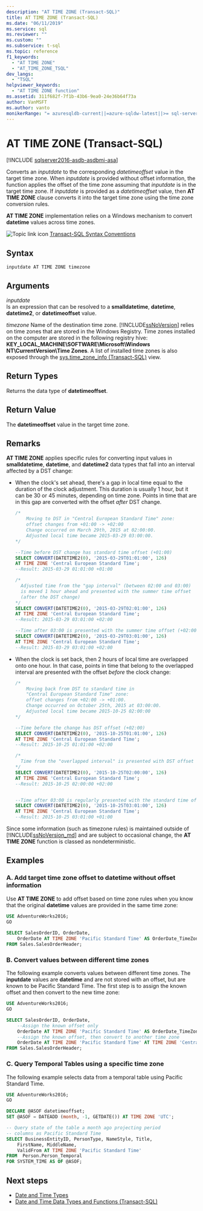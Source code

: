 ```yaml
---
description: "AT TIME ZONE (Transact-SQL)"
title: AT TIME ZONE (Transact-SQL)
ms.date: "06/11/2019"
ms.service: sql
ms.reviewer: ""
ms.custom: ""
ms.subservice: t-sql
ms.topic: reference
f1_keywords: 
  - "AT TIME ZONE"
  - "AT_TIME_ZONE_TSQL"
dev_langs: 
  - "TSQL"
helpviewer_keywords: 
  - "AT TIME ZONE function"
ms.assetid: 311f682f-7f1b-43b6-9ea0-24e36b64f73a
author: VanMSFT
ms.author: vanto
monikerRange: "= azuresqldb-current||=azure-sqldw-latest||>= sql-server-2016||>= sql-server-linux-2017"
---
```


# AT TIME ZONE (Transact-SQL)

[!INCLUDE [sqlserver2016-asdb-asdbmi-asa](../../includes/applies-to-version/sqlserver2016-asdb-asdbmi-asa.md)]

Converts an *inputdate* to the corresponding *datetimeoffset* value in the target time zone. When *inputdate* is provided without offset information, the function applies the offset of the time zone assuming that *inputdate* is in the target time zone. If *inputdate* is provided as a *datetimeoffset* value, then **AT TIME ZONE** clause converts it into the target time zone using the time zone conversion rules.  

**AT TIME ZONE** implementation relies on a Windows mechanism to convert **datetime** values across time zones.  

![Topic link icon](../../database-engine/configure-windows/media/topic-link.gif "Topic link icon") [Transact-SQL Syntax Conventions](../../t-sql/language-elements/transact-sql-syntax-conventions-transact-sql.md) 

## Syntax

```syntaxsql
inputdate AT TIME ZONE timezone  
```

## Arguments

*inputdate*  
Is an expression that can be resolved to a **smalldatetime**, **datetime**, **datetime2**, or **datetimeoffset** value.  

*timezone*
Name of the destination time zone. [!INCLUDE[ssNoVersion](../../includes/ssnoversion-md.md)] relies on time zones that are stored in the Windows Registry. Time zones installed on the computer are stored in the following registry hive: **KEY_LOCAL_MACHINE\SOFTWARE\Microsoft\Windows NT\CurrentVersion\Time Zones**. A list of installed time zones is also exposed through the [sys.time_zone_info &#40;Transact-SQL&#41;](../../relational-databases/system-catalog-views/sys-time-zone-info-transact-sql.md) view.  

## Return Types

Returns the data type of **datetimeoffset**.

## Return Value

The **datetimeoffset** value in the target time zone.
  
## Remarks

**AT TIME ZONE** applies specific rules for converting input values in **smalldatetime**, **datetime**, and **datetime2** data types that fall into an interval affected by a DST change:

- When the clock's set ahead, there's a gap in local time equal to the duration of the clock adjustment. This duration is usually 1 hour, but it can be 30 or 45 minutes, depending on time zone. Points in time that are in this gap are converted with the offset *after* DST change.  

    ```sql
    /*  
        Moving to DST in "Central European Standard Time" zone: 
        offset changes from +01:00 -> +02:00   
        Change occurred on March 29th, 2015 at 02:00:00.   
        Adjusted local time became 2015-03-29 03:00:00.  
    */  

    --Time before DST change has standard time offset (+01:00)
    SELECT CONVERT(DATETIME2(0), '2015-03-29T01:01:00', 126)     
    AT TIME ZONE 'Central European Standard Time';  
    --Result: 2015-03-29 01:01:00 +01:00   
  
    /*
      Adjusted time from the "gap interval" (between 02:00 and 03:00)
      is moved 1 hour ahead and presented with the summer time offset
      (after the DST change) 
    */
    SELECT CONVERT(DATETIME2(0), '2015-03-29T02:01:00', 126)   
    AT TIME ZONE 'Central European Standard Time';  
    --Result: 2015-03-29 03:01:00 +02:00

    --Time after 03:00 is presented with the summer time offset (+02:00)
    SELECT CONVERT(DATETIME2(0), '2015-03-29T03:01:00', 126)   
    AT TIME ZONE 'Central European Standard Time';  
    --Result: 2015-03-29 03:01:00 +02:00  
  
    ```

- When the clock is set back, then 2 hours of local time are overlapped onto one hour.  In that case, points in time that belong to the overlapped interval are presented with the offset *before* the clock change:  
  
    ```sql
    /*  
        Moving back from DST to standard time in
        "Central European Standard Time" zone:
        offset changes from +02:00 -> +01:00.
        Change occurred on October 25th, 2015 at 03:00:00.
        Adjusted local time became 2015-10-25 02:00:00
    */  

    --Time before the change has DST offset (+02:00)
    SELECT CONVERT(DATETIME2(0), '2015-10-25T01:01:00', 126)
    AT TIME ZONE 'Central European Standard Time';  
    --Result: 2015-10-25 01:01:00 +02:00  

    /*
      Time from the "overlapped interval" is presented with DST offset (before the change)
    */
    SELECT CONVERT(DATETIME2(0), '2015-10-25T02:00:00', 126)
    AT TIME ZONE 'Central European Standard Time';  
    --Result: 2015-10-25 02:00:00 +02:00  


    --Time after 03:00 is regularly presented with the standard time offset (+01:00)
    SELECT CONVERT(DATETIME2(0), '2015-10-25T03:01:00', 126)
    AT TIME ZONE 'Central European Standard Time';
    --Result: 2015-10-25 03:01:00 +01:00
  
    ```

Since some information (such as timezone rules) is maintained outside of [!INCLUDE[ssNoVersion_md](../../includes/ssnoversion-md.md)] and are subject to occasional change, the **AT TIME ZONE** function is classed as nondeterministic. 

## Examples

### A. Add target time zone offset to datetime without offset information  

Use **AT TIME ZONE** to add offset based on time zone rules when you know that the original **datetime** values are provided in the same time zone:  

```sql
USE AdventureWorks2016;
GO  
  
SELECT SalesOrderID, OrderDate,
    OrderDate AT TIME ZONE 'Pacific Standard Time' AS OrderDate_TimeZonePST  
FROM Sales.SalesOrderHeader;
```

### B. Convert values between different time zones  

The following example converts values between different time zones. The **inputdate** values are **datetime** and are not stored with an offset, but are known to be Pacific Standard Time. The first step is to assign the known offset and then convert to the new time zone:  

```sql
USE AdventureWorks2016;
GO

SELECT SalesOrderID, OrderDate,
    --Assign the known offset only
    OrderDate AT TIME ZONE 'Pacific Standard Time' AS OrderDate_TimeZonePST,
    --Assign the known offset, then convert to another time zone
    OrderDate AT TIME ZONE 'Pacific Standard Time' AT TIME ZONE 'Central European Standard Time' AS OrderDate_TimeZoneCET
FROM Sales.SalesOrderHeader;
```

### C. Query Temporal Tables using a specific time zone

The following example selects data from a temporal table using Pacific Standard Time.  

```sql
USE AdventureWorks2016;
GO

DECLARE @ASOF datetimeoffset;  
SET @ASOF = DATEADD (month, -1, GETDATE()) AT TIME ZONE 'UTC';

-- Query state of the table a month ago projecting period
-- columns as Pacific Standard Time
SELECT BusinessEntityID, PersonType, NameStyle, Title,
    FirstName, MiddleName,
    ValidFrom AT TIME ZONE 'Pacific Standard Time'
FROM  Person.Person_Temporal
FOR SYSTEM_TIME AS OF @ASOF;
```

## Next steps

- [Date and Time Types](../../t-sql/data-types/date-and-time-types.md)
- [Date and Time Data Types and Functions &#40;Transact-SQL&#41;](../../t-sql/functions/date-and-time-data-types-and-functions-transact-sql.md)
